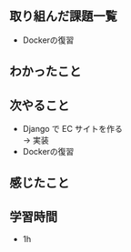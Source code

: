 ## 取り組んだ課題一覧
  - Dockerの復習
## わかったこと

## 次やること
  - Django で EC サイトを作る<br>
→ 実装
  - Dockerの復習
## 感じたこと

## 学習時間
- 1h